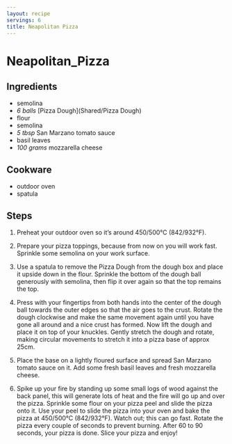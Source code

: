 ```yaml
---
layout: recipe
servings: 6
title: Neapolitan Pizza
---
```


# Neapolitan_Pizza

## Ingredients

- semolina
- *6 balls* [Pizza Dough](Shared/Pizza Dough)
- flour
- semolina
- *5 tbsp* San Marzano tomato sauce
- basil leaves
- *100 grams* mozzarella cheese

## Cookware

- outdoor oven
- spatula

## Steps

1. Preheat your outdoor oven so it’s around 450/500°C (842/932°F).

2. Prepare your pizza toppings, because from now on you will work fast. Sprinkle
some semolina on your work surface.

3. Use a spatula to remove the Pizza Dough from the dough box and place it
upside down in the flour. Sprinkle the bottom of the dough ball generously with
semolina, then flip it over again so that the top remains the top.

4. Press with your fingertips from both hands into the center of the dough ball
towards the outer edges so that the air goes to the crust. Rotate the dough
clockwise and make the same movement again until you have gone all around and a
nice crust has formed. Now lift the dough and place it on top of your knuckles.
Gently stretch the dough and rotate, making circular movements to stretch it
into a pizza base of approx 25cm.

5. Place the base on a lightly floured surface and spread San Marzano tomato
sauce on it. Add some fresh basil leaves and fresh mozzarella cheese.

6. Spike up your fire by standing up some small logs of wood against the back
panel, this will generate lots of heat and the fire will go up and over the
pizza.  Sprinkle some flour on your pizza peel and slide the pizza onto it.  Use
your peel to slide the pizza into your oven and bake the pizza at 450/500°C
(842/932°F). Watch out; this can go fast. Rotate the pizza every couple of
seconds to prevent burning. After 60 to 90 seconds, your pizza is done. Slice
your pizza and enjoy!

